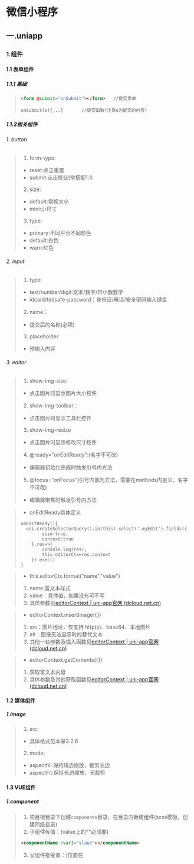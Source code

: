# 微信小程序

## 一.uniapp

### 1.组件

#### 1.1 表单组件

##### 1.1.1 基础

>```html
><form @submit="onSubmit"></form>	//提交表单
>```
>
>```script
>onSubmit(e){...}		//提交函数(注意e为提交的内容)
>```
>

##### 1.1.2相关组件

###### 1. button


>1. form-type:
>
>+ reset:点击重置
>+ submit:点击提交(常搭配1.1)
>
>2. size:
>
>+ default:常规大小
>+ mini:小尺寸
>
>3. type:
>
>+ primary:不同平台不同颜色
>+ default:白色
>+ warn:红色



###### 2. input

>1. type:
>
>+ text/number/digit:文本/数字/带小数数字
>+ idcard/tel/safe-password：身份证/电话/安全密码输入键盘
>
>2. name：
>
>+ 提交后的名称(必填)
>
>3. placeholder
>
>+ 预输入内容



###### 3. editor

>1. show-img-size:
>
>+ 点击图片时显示图片大小控件
>
>2. show-img-toolbar：
>
>+ 点击图片时显示工具栏控件
>
>3. show-img-resize
>
>+ 点击图片时显示修改尺寸控件
>
>4. @ready="onEditReady":(名字不可改)
>
>+ 编辑器初始化完成时触发引号内方法
>
>5. @focus="onFocus"(引号内部为方法，需要在methods内定义，名字不可改)
>
>+ 编辑器聚焦时触发引号内方法


>+ onEditReady具体定义
>
> ```uniapp
> onEditReady(){
> 	uni.createSelectorQuery().in(this).select('.myEdit').fields({
>         size:true,
>         context:true
>     },res=>{
>         console.log(res);
>         this.editorCtx=res.context
>     }).exec()
> }
> ```
> 

>+ this.editorCtx.format("name","value")
>
>1. name:富文本样式
>2. value：具体值，如果没有可不写
>3. 具体参数见[editorContext | uni-app官网 (dcloud.net.cn)](https://uniapp.dcloud.net.cn/api/media/editor-context.html#)

> + editorContext.insertImage({})
>
> 1. src：图片地址，仅支持 http(s)、base64、本地图片
> 2. alt：图像无法显示时的替代文本
> 3. 其他一些参数及插入函数见[editorContext | uni-app官网 (dcloud.net.cn)](https://uniapp.dcloud.net.cn/api/media/editor-context.html#)

>+ editorContext.getContents({})
>
>1. 获取富文本内容
>2. 具体参数及其他获取函数见[editorContext | uni-app官网 (dcloud.net.cn)](https://uniapp.dcloud.net.cn/api/media/editor-context.html#)





#### 1.2 媒体组件

##### 1.image

> 1. src:
>
> + 具体格式见本章3.2.6
>
> 2. mode:
>
> + aspectfill:保持短边缩放，裁剪长边
>+ aspectFit:保持长边缩放，无裁剪



#### 1.3 VUE组件

##### 1.component

>1. 项目根目录下创建`components`目录，在目录内新建组件(scss模板，创建同级目录)
>2. 子组件传值：(value上的`“”`必须要)
>
>	```html
>	<componentName :var1="vlaue"></componentName>
>	```
>
>3. 父组件接受值：(位置在<script>根位置)
>
>	```JS
>	props:{
>	    var1:{
>	        type:typename
>	        default(){
>		
>	        }
>	    }
>	}
>	```
>
>4. 父组件使用值：跟正常html一样{{var1}}




### 2.API

#### 2.1 通用参数

>+ success/fail/complete
>
>```uniapp
>success: res=>{}
>```



#### 2.2 页面和路由

> **1. uni.navigateTo**:保留当前页，跳转到其他页面，可返回
> **2. uni.redirectTo**:关闭当前页，跳转到其他页面，不可返回
> **3. uni.relaunch**:关闭所有页，跳转到其他页面，不可返回

>1. url(此为上面三个API通用参数)：
>
>+ 具体格式见本章3.2.6



#### 2.3 交互

##### 1.uni.showToast

>+ title:显示文本
>+ icon:图标(success/error/fail/exception/loading/none(不显示))
>+ mask:是否防止触摸穿透
>+ duration:持续时间，单位毫秒

> + 捕捉异常
>
> ```uniapp
> Fun(){}.then(res=>{
> 	uni.showToast({			//调用成功
> 		icon:"success"
> 	})
> }).catch(err=>{
> 	uni.showToast({			//捕获失败
> 		title:err.message,
> 		icon:"none"
> 	})
> })
> ```

##### 2.uni.hideToast

> + 隐藏消息提示框



#### 2.4 媒体

##### 1.uni.chooseImage

>+ 返回参数为tempFiles(Object类型，具有属性name,path)



### 3.全局文件

#### 3.1 pages.json页面路由

##### 3.1.1 tabBar

>1. color：tab上的文字默认颜色
>2. selectedColor：tab 上的文字选中时的颜色
>3. backgroundColor：tab 的背景色
>4. list：
>
>+ pagePath：页面路径，必须在 pages 中先定义
>+ text：tab 上按钮文字
>+ iconPath：图片路径
>+ selectedIconPath：选中时的图片路径

##### 3.1.2 uniIDRouter

> ```JS
> "uniIdRouter": {
>     "loginPage": "pages/index/index", // 登录页面路径
>     "needLogin": [
>         "pages/detail/.*" // 需要登录才可访问的页面列表，可以使用正则语法
>     ],
>     "resToLogin": true // 自动解析云对象及clientDB的错误码，如果是客户端token不正确或token过期则自动跳转配置的登录页面，配置为false则关闭此行为，默认true
> }
> ```
>
> 



### 4.格式

#### 4.1 html

> 1. 初始化或更改值均使用=====
> 2. 在<view>等标签内，变量不为num类型时需要写在==“”==内
> 3. 在<view>等标签外，变量需要写在=={{}}==内



#### 4.2 JS

##### 1.格式问题

> 1. data(){},onload(){},methods{}(后面称这些为**不同区域**)等之间要使用==,==隔开
>
> 2. 不同区域间相互引用要使用==this.==隔开,template中则不需要使用
>
> 3. ==“”==嵌套使用则最外面的需要修改为==‘’==
>
> 4. 区域内部使用==,==或==;==隔开(==,==表示子句分隔，==;==表示语句终结)
>
> 5. 引入JS文件的函数：
>
> 	+ `import {funName} from "fileUrl"`
>
> 6. 区域内赋值的三种情况:
>
>    + **data中初定义** / **官方函数需要赋初值的参数(url等)**赋初值，使用==:==
>
>    + **函数内自己定义但之前未声明过的参数**赋初值，使用==let var1 = var2==
>
>    + 更改值(被更改的变量已经有初值)，使用=====
>
> 7. url/src:
>
>   + 相对路径(相对于当前文件所在文件夹位置)：==../==表示上一个文件夹(相对路径)
>
>   + 绝对路径:`"/uni_modules/uni-id-pages/pages/userinfo/userinfo"`//page.json时复制前方加上==/==
>
>   + 带参数:`/pages/detail/detail?cid=${e.classid}&id=${e.id}` //两端为==``==(反引号)

##### 2.正则表达式


>1. `?`:`?`前一个字符可以出现0次或1次，如`abc?`会匹配`ab`或`abc`
>2. `*`:`*`前一个字符可以出现0次、1次或多次，如`ab*c`会匹配`ac` `abc` `abbc`
>3. `+`:`+`前一个字符可以出现1次或多次，如`ab+c`会匹配`abc`或`abbc`
>4. `{}`:`{}`内可指定前一个字符出现的次数，次数后加`,`表示出现指定次数以上，如`ab{2}c`会匹配`abbc`
>5. `()`:搭配前面的限定符可以指定字符串，如`(ab)+c`会匹配`ababc`
>6. `(|)`:或运算，如`(a|b)c`会匹配`ac`或`bc`
>7. `[]`:`[]`内包含字符集，会匹配字符集内的字符，`[^a-zA-Z0-9]`表示所有非大小写字母及0-9数字的字符
>8. `^a a$`:`^a`只会匹配行首的`a`，`a$`只会匹配行尾的`a`
>9. `\b`:表示单词字符边界，如`ab\b`会匹配`abab`后面的`ab`
>10. `.`:表示任意字符
>11. `元字符`:`\d`表示数字字符，`\w`表示所有英文数字下划线，`\s`表示空白符(`\`后换成大写字母表示非)
>12. `转义`:`\`加上限定符表示限定符本身，如`\+`会匹配`+`



#### 4.3 VUE

>1. v-bind: 缩写==:==,在绑定prop或者用变量动态赋值时需要使用
>
>2. v-model：v-model=“data”,对表单和数据进行双向绑定，表单不需要提交即可更改数据，`v-model.`后可以接类型
>3. v-for: 需要绑定使用==:key==；v-for=“(item,index) in List”,此时index为数组序号





## 二.uniCloud

### 1.云函数/云对象

#### 1.1 云对象

##### 1.创建云对象

>```uniCloud
>const db=uniCloud.database();	//连接数据库
>module.exports = {
>	_before: function () { // 通用预处理器
>
>	},
>	async Fun1(num){		//常规方法定义函数(类似云函数)
>		return await db.collection("database").get();
>	}，
>	Fun2:async()=>{		//箭头函数方法定义函数
>		await db.collection("database").get()
>	}
>}
>```

##### 2.调用云对象

> ```uniCLoud
> const cloudObj=uniCloud.importObject("cloudObj")//定义在script内最外层
> cloudObj.Fun().then(res=>{...})		//调用云对象内具体函数(同云函数)
> ```



#### 1.2 云函数

##### 1.2.1创建云函数

> ```uniCloud
>const db=uniCloud.database();
> exports.main = async (event, context) => {
> 	return await db.collection("database").get();
> };
> ```
> 

##### 1.2.2调用云函数

> ```uniCloud
> uniCloud.callFunction({
>    name:"Fun_name",		//后端定义的函数名
>    data:{				//传到API的数据，一般为对象
>         detail:detail	//当属性和值相等时，可简写为detail
>    }
> }).then(res=>{
>    console.log(res)
> })
> ```



### 2.云数据库

#### 2.1 DB Schema

##### 2.1.1 required

> ```DB Schema
> "required": ["keyword"] //必填字段，常搭配2.1.3 中的errorMessage
> ```

##### 2.1.2 permission

> + 前端非admin权限，默认为false
> + “auth.uid!=null”  //只有登录才有权限
> + “doc.userId==auth.uid”  //操作对应的表与操作用户为同一人

##### 2.1.3 properties

>+ **“bsonType”**:字段类型
>
>+ **“title”**:标题
>
>+ **“discription”**:描述
>
>+ **“errorMessage”**:错误信息(常搭配2.1.1 required)
>
>+ **“trim”:**去除空白字符(仅对string有效)
>
>	​	1.none:不去除(默认)
>
>	​	2.both/start/end:去除位置
>
>+ **”defaultValue”(非强制)/“forceDefaultValue”(强制)**:默认值，下面列举几个特殊**对象**默认值
>
>	​	1.timestamp：{“$env”:”now”}	//时间戳
>	
>	​	2.userId：{“$env”:”uid”}	//userId可换成其他名字,属性为string



#### 2.2 JQL

##### 1.添加

> ```JQL
>let {object}=event;   //前端读取的数据,多条数据用,隔开
> 
> return await db.collection("database").add({	//内接对象{}
>   posttime:Date.now(),
>   ...object	//对象解构为一条一条的属性，搭配{}增加其他属性并重构对象
>    })
>    ```
> 

##### 2.修改

> ```JQL
> db.collection("database").doc("_id").update({var:value})	//doc一般接唯一标识符"_id
> db.collection("database").where("age>25 && age<40").update({arr: {1: "uniCloud"}})
> //数组可直接使用下标
> ```

##### 3.删除

> ```JQL
> db.collection("database").doc("_id").remove()
> db.collection("database").where('name=="Lee"').remove()
> ```

##### 4.联表查询

> ```JQL
> //联表查询一定要在第一张表内设置foreignKey
> 
> //缩略写法(不要求长期存在可用let代替const)
> const database1=db.collection('database1').where('_id=="1"').getTemp() //第一张表按FK查询
> const res=await db.collection(database1,'database2').get()	//联表查询
> 
> //完整写法(获取所求表所有内容再拼接，由于权限问题往往需要字段过滤)
> const database1=db.collection('database1').getTemp()
> const database2=db.collection('database2').getTemp()
> db.collection(database1,database2).get().then(res=>{...})
> ```

##### 5.字段过滤

> ```JQL
> //foreignKey在不同表名称不一样，建议参考Schema
> const database1=db.collection('database1').filed("FK,var1...").getTemp()
> const database2=db.collection('database2').field("Fk,var2...").getTemp()
> db.collection(database1,database2).get().then(res=>{...})
> 
> //别名，之后渲染都使用别名varname
> const database1=db.collection('database1').filed("FK,var1 as varname...").getTemp()
> ```
>

##### 6.排序

>```JQL
>//按照quantity字段升序排序，quantity相同时按照create_date降序排序
>.orderBy('quantity asc, create_date desc')
>```

##### 7.限制查询条数

> ```JQL
> .limit(num)//limit限制一条或多条记录，结果为对象组成的数组，
> .get({getone:true})//getone只查询一条记录，结果为对象
> ```

##### 8.云端环境变量

> 1. $cloudEnv_uid:当前用户uid，依赖uni-id
> 2. $cloudEnv_now:服务器时间戳
> 3. $cloudEnv_clientIP:当前客户端IP



#### 2.3 unicloud-db组件

##### 1.基本格式

> ```html
> <unicloud-db v-slot:default="{data, loading, error, options}" 
>  collection="database" field="field1" :getone="true" where="id=='1'">
>     <view v-if="error">{{error.message}}</view>
>     <view v-else-if="loading">数据加载中</view>
>     <view v-else>{{data}}</view>
> </unicloud-db>
> ```

##### 2.联表查询

> ```html
> //var1为database1里的属性，var2为database里的属性
> <unicloud-db v-slot:default="{data, loading, error, options}"
>  collection="database1,database2" field="var1,FK.var2"></unicloud-db>
> ```

##### 3.loadtime

>
>
>





### 3.云存储

#### 3.1 uploadFile

> + uploadFile({Object})
> + Object属性：
> 	1. filePath：上传的文件地址
> 	2. cloudPath：云端文件名
>
> + 返回属性：FileID，用于访问文件，建议储存



#### 3.2 uni-file-picker

> + 更多参数见[uni-file-picker文档](https://uniapp.dcloud.net.cn/component/uniui/uni-file-picker.html#)

> ```html
> <uni-file-picker 
> 	v-model="imageValue" 
> 	fileMediatype="image" //限制上传类型
>        :limit="1"	//上传数量
> 	mode="grid" 
>        ref="files"	//通过ref调用upload方法自行选择上传时机
>  	:auto-upload="false"	//关闭自动上传
> 	@select="select" //这些函数不需要可以不写，否则会报错
> 	@progress="progress" 
> 	@success="success" 
> 	@fail="fail" 
> />
> <button @click="clickUpload">上传文件</button>
> <script>
> 	export default {
> 		data() {
> 			return {
> 				imageValue:[]
> 			}
> 		},
> 		methods:{
>             //上传文件
>             clickUpload(){
>                 this.$refs.files.upload()
>             }
> 			// 获取上传状态
> 			select(e){
> 				console.log('选择文件：',e)
> 			},
> 			// 获取上传进度
> 			progress(e){
> 				console.log('上传进度：',e)
> 			},
> 			
> 			// 上传成功
> 			success(e){
> 				console.log('上传成功')
> 			},
> 			
> 			// 上传失败
> 			fail(e){
> 				console.log('上传失败：',e)
> 			}
> 		}
> 	}
> </script>
> 
> ```



### 4.uni-id

#### 4.1 初始配置

> 1. 前往[uni-id-pages - DCloud 插件市场](https://ext.dcloud.net.cn/plugin?name=uni-id-pages)导入插件
>
> 2. 在uniCloud/cloudfunctions/common/uni-config-center路径下创建uni-id/config.json
> 3. 前往[uni-id云端配置说明](https://uniapp.dcloud.net.cn/uniCloud/uni-id-summary.html#config)复制config.json
> 4. 删除config.json中的注释(替换-正则匹配-==//.+==-全部替换)
> 5. 配置config.json:
>
> + “passwordSecret”:用于加密密码入库的密钥,要求长字符串(此项需手动添加)
> + “tokenSecret”:生成token需要的密钥,要求长字符串

#### 4.2 数据库绑定

>```JS
>"userId":{		//在表的properties下添加该字段
>    "bsonType": "string",
>    "title": "用户Id",
>    "foreignKey": "uni-id-users._id",
>    "defaultValue":{
>        "$env": "uid"
>    }
>}
>```



#### 4.3 用户登录

>1. 引入store.js
>
>	```JS
>	import {
>	store,
>	mutations
>	} from '@/uni_modules/uni-id-pages/common/store.js'
>	```
>
>2. 添加computed属性
>
>	```JS
>	computed:{
>	    userInfo() {
>	        return store.userInfo
>	    },
>	    hasLogin(){
>	        return store.hasLogin
>	    }
>	}
>	```
>
>	3. 配置uniIDRouter

#### 4.4 用户登出

>1. 引入store.js就调用
>
>	```JS
>	import {mutations} from "@/uni_modules/uni-id-pages/common/store.js"
>	mutations.logout() //调用logout函数
>	```
>
>2. 修改(按情况，本项目需要)
>
>	+ logout函数
>
>	```JS
>	uni.redirectTo({
>	    url: `/${pagesJson.uniIdRouter?.loginPage ?? 'pages/self/self'}`,
>	});
>	```
>	
>	+ updateUserInfo函数
>	
>	```JS
>	let res = await usersTable.where("'_id' == $cloudEnv_uid")			.field('mobile,nickname,username,email,avatar_file,register_date')
>	.get()
>	```
>	
>	
>
>
>

#### 4.5 多端角色管理

>1. 在uniCloud/cloudfunctions/common/uni-config-center/uni-id路径下创建hooks/index.js
>
>2. 修改index.js内容为
>
>	```JS
>	// 钩子函数示例 hooks/index.js
>									
>	function beforeRegister({
>	  userRecord,
>	  clientInfo
>	} = {}) {
>	  if(clientInfo.appId === 'AppID') {	//manifest.json中可查看
>	    if(userRecord.role) {
>	      userRecord.role.push('roleName')	//在uni-admin中创建
>	    } else {
>	      userRecord.role = ['roleName']
>	    }
>	  }
>	  return userRecord // 务必返回处理后的userRecord
>	}
>									
>	module.exports = {
>	  beforeRegister
>	}
>	```
>
>	



### 5.uni-admin

>1. 新建项目，选择模板uni-admin，并关联云服务空间
>2. 右键选择关联云服务空间，并点击绑定其他项目的服务空间
>3. 右键选择移动至关联云服务空间



## 三.CSS

### 1.特殊样式

#### 1.1 超出两行省略

> ```css
> text-overflow: -o-ellipsis-lastline;
> overflow: hidden;				//溢出内容隐藏
> text-overflow: ellipsis;		//文本溢出部分用省略号表示
> display: -webkit-box;			//特别显示模式
> -webkit-line-clamp: 2;			//行数
> //line-clamp: 2;					
> -webkit-box-orient: vertical;	//盒子中内容竖直排列
> ```



#### 1.2 弹性盒模型

>+ 左右(默认)/上下、紧贴(默认)/两端
>
> ```css
> display: flex;		//默认横向
> flex-direction: column;			//排列方向纵向
> justify-content: space-between;	//控制在方向两端(区分padding)
> ```

> + 居中
>
> ```css
> display: flex;
> justify-content: center;	//左右居中
> align-items: center;		//上下居中
> ```



#### 1.3 控制盒子相对位置

> ```css
> position: fixed;	//开启相对位置
> right: 60rpx;		//距离右侧相对位置
> bottom: 100rpx;		//距离底部相对位置
> ```
>



#### 1.4 边界(border)

> ```css
> border-bottom: 1rpx solid #eee;	//下划线
> border: 1rpx solid #eee 		//边界线
> ```



#### 1.5 修改层级

> ```css
> z-index: 100;	//显示在最上层
> ```



#### 1.6 点击显示样式

>```css
>&.active{	//CSS写好点击后的样式
>    color:#FB7299
>}
>```
>
>```html
>:class="condition ? 'active' : ''"
>//在标签使用上述表达式并添加点击事件，在点击事件内修改condition
>```

#### 1.7 背景高斯模糊

> ```CSS
> position: absolute;
> top: 0;
> left:0;
> width: 100%;
> height: 100%;
> overflow: hidden;
> image{
>     width: 100%;
>     height: 100%;
>     filter: blur(20px);
>     transform: scale(2);
>     opacity: 0.5;
> }
> ```



#### 1.8 盒子接触部分两端圆角

>```css
>border-radius: 30rpx;
>transform:translateY(-30rpx);//参数与border-radius的参数保持一致
>```



#### 1.9 iconfont字体库

>1. [iconfont官网](https://www.iconfont.cn/)找到我的项目并下载解压，留下iconfont文件(除后缀名为json)
>2. 在App.vue文件<style>中添加`@import "@/static/fonts/iconfont.css"`
>3. 修改iconfont.css文件最上方的url，添加`@/static/fonts/`
>4. 在需要的地方使用`class="iconfont iconname"`(修改样式时用`.iconfont{font-size=50rpx}`)



### 2.常见问题

#### 2.1 图像类

##### 1.图像显示溢出/盒子边界

> + 图像显示溢出/盒子边界
>
> ```css
> image{
>     width:100%;
>     height:100%;
>     box-sizing: border-box;//可写在全局
> }
> ```

##### 2.系统状态栏压住盒子

> ```CSS
> padding-top:var(--status-bar-height);
> ```



#### 2.2 格式类

> + 非view_class写格式不需要==.==
>
> ```css
> text{}、input{}、textarea{}等
> ```

> + 全局格式(写在app.vue)
>
> ```css
> *{
>     box-sizing: border-box;
> }
> ```
